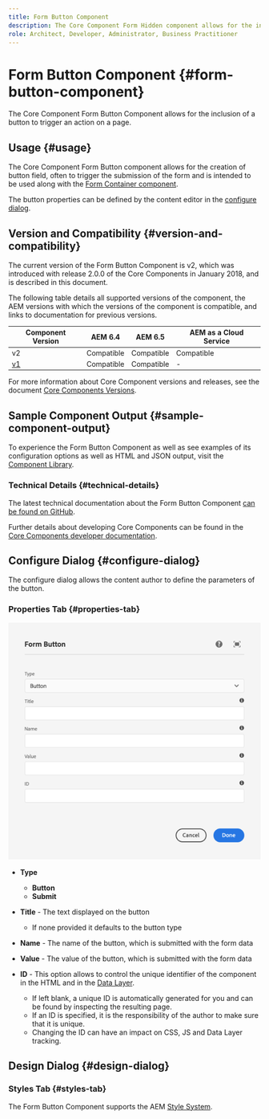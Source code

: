```yaml
---
title: Form Button Component
description: The Core Component Form Hidden component allows for the inclusion of a hidden field in a form.
role: Architect, Developer, Administrator, Business Practitioner
---
```


# Form Button Component {#form-button-component}

The Core Component Form Button Component allows for the inclusion of a button to trigger an action on a page.

## Usage {#usage}

The Core Component Form Button component allows for the creation of button field, often to trigger the submission of the form and is intended to be used along with the [Form Container component](form-container.md).

The button properties can be defined by the content editor in the [configure dialog](#configure-dialog).

## Version and Compatibility {#version-and-compatibility}

The current version of the Form Button Component is v2, which was introduced with release 2.0.0 of the Core Components in January 2018, and is described in this document.

The following table details all supported versions of the component, the AEM versions with which the versions of the component is compatible, and links to documentation for previous versions.

|Component Version|AEM 6.4|AEM 6.5|AEM as a Cloud Service|
|--- |--- |--- |---|
|v2|Compatible|Compatible|Compatible|
|[v1](/help/components/v1/form-button-v1.md)|Compatible|Compatible|-|

For more information about Core Component versions and releases, see the document [Core Components Versions](/help/versions.md).

## Sample Component Output {#sample-component-output}

To experience the Form Button Component as well as see examples of its configuration options as well as HTML and JSON output, visit the [Component Library](https://adobe.com/go/aem_cmp_library_form_button).

### Technical Details {#technical-details}

The latest technical documentation about the Form Button Component [can be found on GitHub](https://adobe.com/go/aem_cmp_tech_form_button_v2).

Further details about developing Core Components can be found in the [Core Components developer documentation](/help/developing/overview.md).

## Configure Dialog {#configure-dialog}

The configure dialog allows the content author to define the parameters of the button.

### Properties Tab {#properties-tab}

![Form Button Component's edit dialog](/help/assets/form-button-edit.png)

* **Type**

  * **Button**
  * **Submit**

* **Title** - The text displayed on the button

  * If none provided it defaults to the button type

* **Name** - The name of the button, which is submitted with the form data
* **Value** - The value of the button, which is submitted with the form data

* **ID** - This option allows to control the unique identifier of the component in the HTML and in the [Data Layer](/help/developing/data-layer/overview.md).
  * If left blank, a unique ID is automatically generated for you and can be found by inspecting the resulting page.
  * If an ID is specified, it is the responsibility of the author to make sure that it is unique.
  * Changing the ID can have an impact on CSS, JS and Data Layer tracking.

## Design Dialog {#design-dialog}

### Styles Tab {#styles-tab}

The Form Button Component supports the AEM [Style System](/help/get-started/authoring.md#component-styling).
